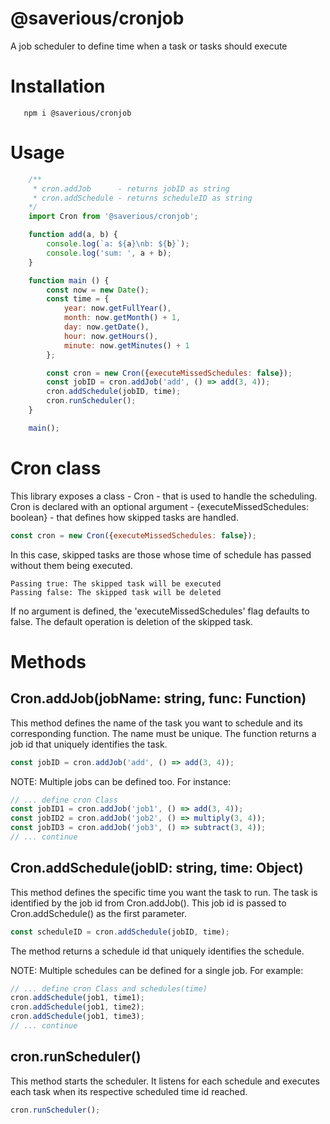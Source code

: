 # @saverious/cronjob
A job scheduler to define time when a task or tasks should execute

# Installation
```text
   npm i @saverious/cronjob
```

# Usage
```js
    /**
     * cron.addJob      - returns jobID as string
     * cron.addSchedule - returns scheduleID as string
    */
    import Cron from '@saverious/cronjob';

    function add(a, b) {
        console.log(`a: ${a}\nb: ${b}`);
        console.log('sum: ', a + b);
    }

    function main () {
        const now = new Date();
        const time = {
            year: now.getFullYear(),
            month: now.getMonth() + 1,
            day: now.getDate(),
            hour: now.getHours(),
            minute: now.getMinutes() + 1
        };

        const cron = new Cron({executeMissedSchedules: false});
        const jobID = cron.addJob('add', () => add(3, 4));
        cron.addSchedule(jobID, time);
        cron.runScheduler();
    }

    main();
```

# Cron class
This library exposes a class - Cron - that is used to handle the scheduling.
Cron is declared with an optional argument - {executeMissedSchedules: boolean} - that defines how
skipped tasks are handled.

```js
const cron = new Cron({executeMissedSchedules: false});
```

In this case, skipped tasks are those whose time of schedule has passed without them being executed.

```text
Passing true: The skipped task will be executed
Passing false: The skipped task will be deleted
```

If no argument is defined, the 'executeMissedSchedules' flag defaults to false. The default operation
is deletion of the skipped task.

# Methods
## Cron.addJob(__jobName__: string, func: Function)
This method defines the name of the task you want to schedule and its corresponding function.
The name must be unique.
The function returns a job id that uniquely identifies the task.

```js
const jobID = cron.addJob('add', () => add(3, 4));
```

NOTE: Multiple jobs can be defined too. For instance:

```js
// ... define cron Class
const jobID1 = cron.addJob('job1', () => add(3, 4));
const jobID2 = cron.addJob('job2', () => multiply(3, 4));
const jobID3 = cron.addJob('job3', () => subtract(3, 4));
// ... continue
```

## Cron.addSchedule(jobID: string, time: Object)
This method defines the specific time you want the task to run. The task is identified by the job id
from Cron.addJob(). This job id is passed to Cron.addSchedule() as the first parameter.

```js
const scheduleID = cron.addSchedule(jobID, time);
```

The method returns a schedule id that uniquely identifies the schedule.

NOTE: Multiple schedules can be defined for a single job. For example:

```js
// ... define cron Class and schedules(time)
cron.addSchedule(job1, time1);
cron.addSchedule(job1, time2);
cron.addSchedule(job1, time3);
// ... continue
```

## cron.runScheduler()
This method starts the scheduler. It listens for each schedule and executes each task when its 
respective scheduled time id reached.

```js
cron.runScheduler();
```